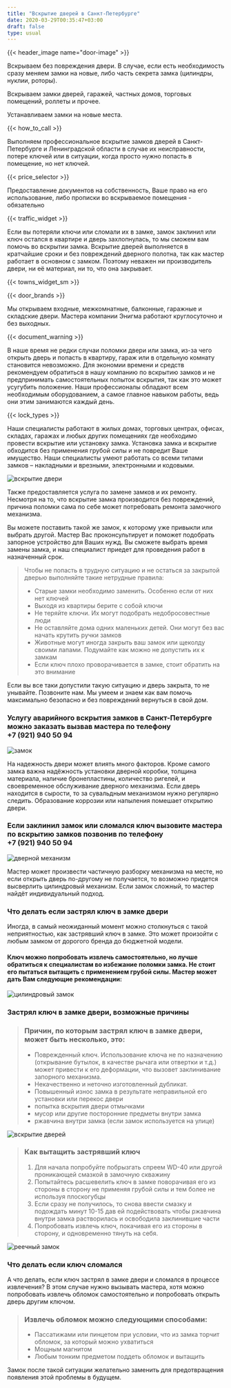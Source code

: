 ```yaml
---
title: "Вскрытие дверей в Санкт-Петербурге"
date: 2020-03-29T00:35:47+03:00
draft: false
type: usual
---
```


{{< header_image name="door-image" >}}

Вскрываем без повреждения двери. В случае, если есть необходимость сразу меняем замки на новые, либо часть секрета замка (цилиндры, нуклии, роторы).

Вскрываем замки дверей, гаражей, частных домов, торговых помещений, роллеты и прочее.

Устанавливаем замки на новые места.

{{< how_to_call >}}

Выполняем профессиональное вскрытие замков дверей в Санкт-Петербурге и Ленинградской области в случае их неисправности, потере ключей или в ситуации, когда просто нужно попасть в помещение, но нет ключей.

{{< price_selector >}}

Предоставление документов на собственность, Ваше право на его использование, либо прописки во вскрываемое помещения - обязательно

{{< traffic_widget >}}

Если вы потеряли ключи или сломали их в замке, замок заклинил или ключ остался в квартире и дверь захлопнулась, то мы сможем вам помочь во вскрытии замка. Вскрытие дверей выполняется в кратчайшие сроки и без повреждений  дверного полотна, так как мастер работает в основном с замком. Поэтому неважен ни производитель двери, ни её материал, ни то, что она закрывает.

{{< towns_widget_sm >}}

{{< door_brands >}}

Мы открываем входные, межкомнатные, балконные, гаражные и складские двери. Мастера компании Энигма работают круглосуточно и без выходных. 

{{< document_warning >}}

В наше время не редки случаи поломки двери или замка, из-за чего открыть дверь и попасть в квартиру, гараж или в отдельную комнату становится невозможно. Для экономии времени и средств рекомендуем обратиться в нашу компанию по вскрытию замков и не предпринимать самостоятельных попыток вскрытия,  так как это может усугубить положение. Наши профессионалы обладают всем необходимым  оборудованием, а самое главное навыком работы, ведь они этим занимаются каждый день.

{{< lock_types >}}

Наши специалисты работают в жилых домах, торговых центрах, офисах, складах, гаражах и любых других помещениях где необходимо провести вскрытие или установку замка. Установка замка и вскрытие обходится без применения грубой силы и не повредит  Ваше имущество. Наши специалисты умеют работать со всеми типами замков – накладными и врезными, электронными и кодовыми.

![вскрытие двери](door_open.jpg)

Также предоставляется услуга по замене замков и их ремонту. Несмотря на то, что вскрытие замка производится без повреждений, причина поломки сама по себе может потребовать ремонта замочного механизма. 

Вы можете поставить такой же замок, к которому уже привыкли  или выбрать другой. Мастер Вас проконсультирует и поможет подобрать запорное устройство для Ваших нужд. Вы сможете выбрать время замены замка, и наш специалист приедет для проведения работ в назначенный срок.

> Чтобы не попасть в трудную ситуацию и не остаться за закрытой дверью выполняйте такие нетрудные правила:
> - Старые замки необходимо заменить. Особенно если от них нет ключей
> - Выходя из квартиры берите с собой ключи
> - Не теряйте ключи. Их могут подобрать недобросовестные люди
> - Не оставляйте дома одних маленьких детей. Они могут без вас начать крутить ручки замков
> - Животные могут иногда закрыть ваш замок или щеколду своими лапами. Подумайте как можно не допустить их к замкам
> - Если ключ плохо проворачивается в замке, стоит обратить на это внимание

Если вы все таки допустили такую ситуацию и дверь закрыта, то не унывайте. Позвоните нам. Мы умеем и знаем как вам помочь максимально безопасно и без повреждений вернуться в свой дом.

### Услугу аварийного вскрытия замков в Санкт-Петербурге можно заказать вызвав мастера по телефону +7&#160;(921)&#160;940&#160;50&#160;94

![замок](lock.jpg)

На надежность двери может влиять много факторов. Кроме самого замка важна надёжность установки дверной коробки, толщина материала, наличие бронепластины, количество ригелей, и своевременное обслуживание дверного механизма. Если дверь находится в  сырости, то за сувальдным механизмом нужно регулярно следить.  Образование коррозии или напыления помешает открытию двери.

### Если заклинил замок или сломался ключ вызовите мастера по вскрытию замков позвонив по телефону +7&#160;(921)&#160;940&#160;50&#160;94

![дверной механизм](lock-door.jpg)

Мастер может произвести частичную разборку механизма на месте, но  если открыть дверь по-другому не получается, то возможно придется высверлить цилиндровый механизм. Если замок сложный, то мастер найдёт индивидуальный подход.

### Что делать если застрял ключ в замке двери

Иногда, в самый неожиданный момент можно столкнуться с такой неприятностью, как застрявший ключ в замке. Это может произойти с любым замком от дорогого бренда до бюджетной модели. 

#### Ключ можно попробовать извлечь самостоятельно, но лучше обратиться к специалистам во избежание поломки замка. Не стоит его пытаться вытащить с применением грубой силы. Мастер может дать Вам следующие рекомендации:

![цилиндровый замок](cilinder-lock.jpg)

### Застрял ключ в замке двери, возможные причины

> ### Причин, по которым застрял ключ в замке двери, может быть несколько, это:
> - Поврежденный ключ. Использование ключа не по назначению (открывание бутылок, в качестве рычага или отвертки и т.д.) может привести к его деформации, что вызовет заклинивание запорного механизма.
> - Некачественно и неточно изготовленный дубликат.
> - Повышенный износ замка в результате неправильной его установки или перекос двери
> - попытка вскрытия двери отмычками
> - мусор или другие посторонние предметы внутри замка
> - ржавчина внутри замка (если замок используется на улице)

![вскрытие дверей](door_drill.jpg)

> ### Как вытащить застрявший ключ
> 1. Для начала попробуйте побрызгать спреем WD-40 или другой проникающей смазкой в замочную скважину
> 2. Попытайтесь расшевелить ключ в замке поворачивая его из стороны в сторону не применяя грубой силы и тем более не используя плоскогубцы
> 3. Если сразу не получилось, то снова ввести смазку и подождать минут 10-15 дав ей подействовать чтобы ржавчина внутри замка растворилась и освободила заклинившие части
> 4. Попробовать извлечь ключ, покачивая его из стороны в сторону, и одновременно тянуть на себя.

![реечный замок](reech-lock.jpg)

### Что делать если ключ сломался

А что делать, если ключ застрял в замке двери и сломался в процессе извлечения? В этом случае нужно вызывать мастера, хотя можно попробовать извлечь обломок самостоятельно и попробовать открыть дверь другим ключом.
> ### Извлечь обломок можно следующими способами:
> - Пассатижами или пинцетом при условии, что из замка торчит обломок, за который можно ухватиться
> - Мощным магнитом
> - Любым тонким предметом поддеть обломок и вытащить

Замок после такой ситуации желательно заменить для предотвращения появления этой проблемы в будущем.